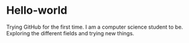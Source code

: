 # Hello-world
Trying GitHub for the first time. 
I am a computer science student to be. Exploring the different fields and trying new things.
